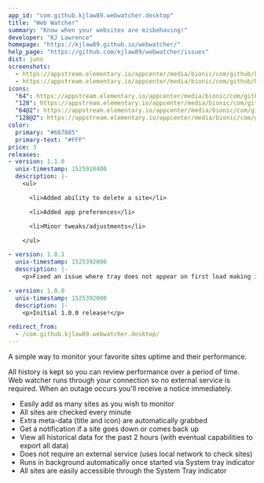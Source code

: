 ```yaml
---
app_id: "com.github.kjlaw89.webwatcher.desktop"
title: "Web Watcher"
summary: "Know when your websites are misbehaving!"
developer: "KJ Lawrence"
homepage: "https://kjlaw89.github.io/webwatcher/"
help_page: "https://github.com/kjlaw89/webwatcher/issues"
dist: juno
screenshots:
  - https://appstream.elementary.io/appcenter/media/bionic/com/github/kjlaw89.webwatcher/CA9DF0CE9C19A5D6BD068190C697E2A2/screenshots/image-1_orig.png
  - https://appstream.elementary.io/appcenter/media/bionic/com/github/kjlaw89.webwatcher/CA9DF0CE9C19A5D6BD068190C697E2A2/screenshots/image-2_orig.png
icons:
  "64": https://appstream.elementary.io/appcenter/media/bionic/com/github/kjlaw89.webwatcher/CA9DF0CE9C19A5D6BD068190C697E2A2/icons/64x64/com.github.kjlaw89.webwatcher_com.github.kjlaw89.webwatcher.png
  "128": https://appstream.elementary.io/appcenter/media/bionic/com/github/kjlaw89.webwatcher/CA9DF0CE9C19A5D6BD068190C697E2A2/icons/128x128/com.github.kjlaw89.webwatcher_com.github.kjlaw89.webwatcher.png
  "64@2": https://appstream.elementary.io/appcenter/media/bionic/com/github/kjlaw89.webwatcher/CA9DF0CE9C19A5D6BD068190C697E2A2/icons/64x64@2/com.github.kjlaw89.webwatcher_com.github.kjlaw89.webwatcher.png
  "128@2": https://appstream.elementary.io/appcenter/media/bionic/com/github/kjlaw89.webwatcher/CA9DF0CE9C19A5D6BD068190C697E2A2/icons/128x128@2/com.github.kjlaw89.webwatcher_com.github.kjlaw89.webwatcher.png
color:
  primary: "#667885"
  primary-text: "#FFF"
price: 3
releases:
- version: 1.1.0
  unix-timestamp: 1525910400
  description: |-
    <ul>

      <li>Added ability to delete a site</li>

      <li>Added app preferences</li>

      <li>Minor tweaks/adjustments</li>

    </ul>

- version: 1.0.1
  unix-timestamp: 1525392000
  description: |-
    <p>Fixed an issue where tray does not appear on first load making it hard to close app</p>

- version: 1.0.0
  unix-timestamp: 1525392000
  description: |-
    <p>Initial 1.0.0 release!</p>

redirect_from:
  - /com.github.kjlaw89.webwatcher.desktop/
---
```

<p>A simple way to monitor your favorite sites uptime and their performance.</p>
<p>All history is kept so you can review performance over a period of time. Web watcher runs through your connection so no external service is required. When an outage occurs you&apos;ll receive a notice immediately.</p>
<ul>
  <li>Easily add as many sites as you wish to monitor</li>
  <li>All sites are checked every minute</li>
  <li>Extra meta-data (title and icon) are automatically grabbed</li>
  <li>Get a notification if a site goes down or comes back up</li>
  <li>View all historical data for the past 2 hours (with eventual capabilities to export all data)</li>
  <li>Does not require an external service (uses local network to check sites)</li>
  <li>Runs in background automatically once started via System tray indicator</li>
  <li>All sites are easily accessible through the System Tray indicator</li>
</ul>
